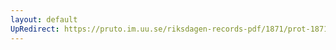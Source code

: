 ```yaml
---
layout: default
UpRedirect: https://pruto.im.uu.se/riksdagen-records-pdf/1871/prot-1871--fk--313/prot-1871--fk--313_008.pdf
---
```

